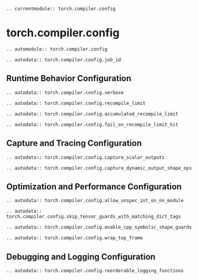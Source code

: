 ```{eval-rst}
.. currentmodule:: torch.compiler.config

```

# torch.compiler.config

```{eval-rst}
.. automodule:: torch.compiler.config
```

```{eval-rst}
.. autodata:: torch.compiler.config.job_id
```

## Runtime Behavior Configuration

```{eval-rst}
.. autodata:: torch.compiler.config.verbose
```

```{eval-rst}
.. autodata:: torch.compiler.config.recompile_limit
```

```{eval-rst}
.. autodata:: torch.compiler.config.accumulated_recompile_limit
```

```{eval-rst}
.. autodata:: torch.compiler.config.fail_on_recompile_limit_hit
```

## Capture and Tracing Configuration

```{eval-rst}
.. autodata:: torch.compiler.config.capture_scalar_outputs
```

```{eval-rst}
.. autodata:: torch.compiler.config.capture_dynamic_output_shape_ops
```

## Optimization and Performance Configuration

```{eval-rst}
.. autodata:: torch.compiler.config.allow_unspec_int_on_nn_module
```

```{eval-rst}
.. autodata:: torch.compiler.config.skip_tensor_guards_with_matching_dict_tags
```

```{eval-rst}
.. autodata:: torch.compiler.config.enable_cpp_symbolic_shape_guards
```

```{eval-rst}
.. autodata:: torch.compiler.config.wrap_top_frame
```

## Debugging and Logging Configuration

```{eval-rst}
.. autodata:: torch.compiler.config.reorderable_logging_functions
```
